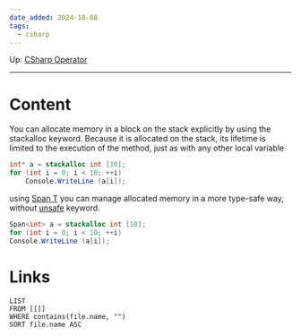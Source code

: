 ```yaml
---
date_added: 2024-10-08
tags:
  - csharp
---
```

Up: [CSharp Operator](CSharp%20Operator.md)
___
# Content

You can allocate memory in a block on the stack explicitly by using the stackalloc
keyword. Because it is allocated on the stack, its lifetime is limited to the execution
of the method, just as with any other local variable

```cs
int* a = stackalloc int [10];
for (int i = 0; i < 10; ++i)
	Console.WriteLine (a[i]);
```

using [Span T](Span%20T.md) you can manage allocated memory in a more type-safe way, without [unsafe](unsafe.md) keyword.
```cs
Span<int> a = stackalloc int [10];
for (int i = 0; i < 10; ++i)
Console.WriteLine (a[i]);
```

# Links
```dataview
LIST
FROM [[]]
WHERE contains(file.name, "")
SORT file.name ASC
```
